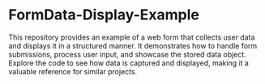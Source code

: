 # FormData-Display-Example
This repository provides an example of a web form that collects user data and displays it in a structured manner. It demonstrates how to handle form submissions, process user input, and showcase the stored data object. Explore the code to see how data is captured and displayed, making it a valuable reference for similar projects.
